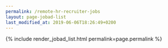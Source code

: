 ```yaml
---
permalink: /remote-hr-recruiter-jobs
layout: page-jobad-list
last_modified_at: 2019-06-06T18:26:49+0200
---
```

{% include render_jobad_list.html permalink=page.permalink %}
